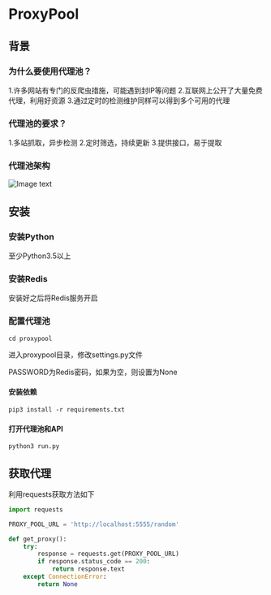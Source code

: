 # ProxyPool

## 背景

### 为什么要使用代理池？
1.许多网站有专门的反爬虫措施，可能遇到封IP等问题 
2.互联网上公开了大量免费代理，利用好资源 
3.通过定时的检测维护同样可以得到多个可用的代理 

### 代理池的要求？
1.多站抓取，异步检测 
2.定时筛选，持续更新 
3.提供接口，易于提取 

### 代理池架构
![Image text](https://github.com/watchxu/PythonSpiders/tree/master/ProxyPool/proxypool/image.jpg)

## 安装

### 安装Python

至少Python3.5以上

### 安装Redis

安装好之后将Redis服务开启

### 配置代理池

```
cd proxypool
```

进入proxypool目录，修改settings.py文件

PASSWORD为Redis密码，如果为空，则设置为None

#### 安装依赖

```
pip3 install -r requirements.txt
```

#### 打开代理池和API

```
python3 run.py
```

## 获取代理


利用requests获取方法如下

```python
import requests

PROXY_POOL_URL = 'http://localhost:5555/random'

def get_proxy():
    try:
        response = requests.get(PROXY_POOL_URL)
        if response.status_code == 200:
            return response.text
    except ConnectionError:
        return None
```

